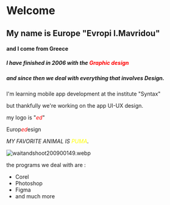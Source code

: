 
# Welcome 


## My name is Εurope   "Evropi I.Mavridou"   
#### and I come from Greece




##### I have finished in 2006 with the <font color="red">_Graphic design_</font>

##### and since then we deal with everything that involves ***Design***.

I'm learning mobile app development at the institute "Syntax" 

but thankfully we're working on the app UI-UX design. 

my logo is "<font color="red">_ed_</font>"

Europ<font color="red">_ed_</font>esign


*MY FAVORITE ANIMAL IS <font color="yellow">PUMA</font>.*

![waitandshoot200900149.webp](..%2F..%2Fwaitandshoot200900149.webp)


the programs we deal with are :
- Corel
- Photoshop
- Figma
- and much more
